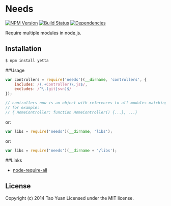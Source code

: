 Needs
=====
[![NPM Version](https://img.shields.io/npm/v/needs.svg?style=flat)](https://www.npmjs.org/package/needs)
[![Build Status](http://img.shields.io/travis/taoyuan/needs.svg?style=flat)](https://travis-ci.org/taoyuan/needs)
[![Dependencies](https://img.shields.io/david/taoyuan/needs.svg?style=flat)](https://david-dm.org/taoyuan/needs)

Require multiple modules in node.js.

## Installation

```bash
$ npm install yetta
```

##Usage

```js
var controllers = require('needs')(__dirname, 'controllers', {
	includes: /(.+Controller)\.js$/,
	excludes: /^\.(git|svn)$/
});

// controllers now is an object with references to all modules matching the filter
// for example:
// { HomeController: function HomeController() {...}, ...}
```
or:
```js
var libs = require('needs')(__dirname, 'libs');
```
or:
```js
var libs = require('needs')(__dirname + '/libs');
```

##Links

* [node-require-all](http://github.com/felixge/node-require-all)

## License

Copyright (c) 2014 Tao Yuan
Licensed under the MIT license.